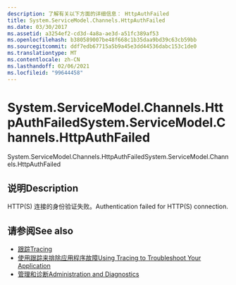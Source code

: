 ```yaml
---
description: 了解有关以下方面的详细信息： HttpAuthFailed
title: System.ServiceModel.Channels.HttpAuthFailed
ms.date: 03/30/2017
ms.assetid: a3254ef2-cd3d-4a8a-ae3d-a51fc389af53
ms.openlocfilehash: b380589007be48f668c1b35daa9bd39c63cb59bb
ms.sourcegitcommit: ddf7edb67715a5b9a45e3dd44536dabc153c1de0
ms.translationtype: MT
ms.contentlocale: zh-CN
ms.lasthandoff: 02/06/2021
ms.locfileid: "99644458"
---
```

# <a name="systemservicemodelchannelshttpauthfailed"></a><span data-ttu-id="7a7b0-103">System.ServiceModel.Channels.HttpAuthFailed</span><span class="sxs-lookup"><span data-stu-id="7a7b0-103">System.ServiceModel.Channels.HttpAuthFailed</span></span>

<span data-ttu-id="7a7b0-104">System.ServiceModel.Channels.HttpAuthFailed</span><span class="sxs-lookup"><span data-stu-id="7a7b0-104">System.ServiceModel.Channels.HttpAuthFailed</span></span>  
  
## <a name="description"></a><span data-ttu-id="7a7b0-105">说明</span><span class="sxs-lookup"><span data-stu-id="7a7b0-105">Description</span></span>  

 <span data-ttu-id="7a7b0-106">HTTP(S) 连接的身份验证失败。</span><span class="sxs-lookup"><span data-stu-id="7a7b0-106">Authentication failed for HTTP(S) connection.</span></span>  
  
## <a name="see-also"></a><span data-ttu-id="7a7b0-107">请参阅</span><span class="sxs-lookup"><span data-stu-id="7a7b0-107">See also</span></span>

- [<span data-ttu-id="7a7b0-108">跟踪</span><span class="sxs-lookup"><span data-stu-id="7a7b0-108">Tracing</span></span>](index.md)
- [<span data-ttu-id="7a7b0-109">使用跟踪来排除应用程序故障</span><span class="sxs-lookup"><span data-stu-id="7a7b0-109">Using Tracing to Troubleshoot Your Application</span></span>](using-tracing-to-troubleshoot-your-application.md)
- [<span data-ttu-id="7a7b0-110">管理和诊断</span><span class="sxs-lookup"><span data-stu-id="7a7b0-110">Administration and Diagnostics</span></span>](../index.md)

